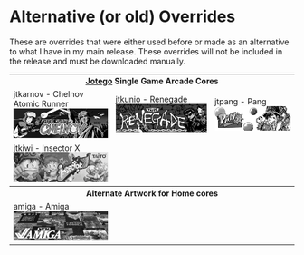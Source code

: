 # Alternative (or old) Overrides

These are overrides that were either used before or made as an alternative to what I have in my main release.  These overrides will not be included in the release and must be downloaded manually.


<table>
<tr><th colspan="3"><a href="https://patreon.com/jotego">Jotego</a> Single Game Arcade Cores</th></tr>
<tr>
 <td>jtkarnov - Chelnov Atomic Runner <img src="pics/jtkarnov.png" /></td>
 <td>jtkunio - Renegade <img src="pics/jtkunio.png" /></td>
 <td>jtpang - Pang <img src="pics/jtpang.png" /></td>
</tr>
<tr>
 <td>jtkiwi - Insector X <img src="pics/jtkiwi.png" /></td>
</tr>
<tr><th colspan="3">Alternate Artwork for Home cores</th></tr>
<tr>
 <td>amiga - Amiga <img src="pics/amiga.png" /></td>
</tr>
</table>


